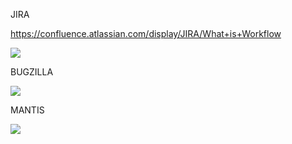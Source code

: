 

JIRA

https://confluence.atlassian.com/display/JIRA/What+is+Workflow


![](https://confluence.atlassian.com/download/attachments/185729618/jira_default_workflow.png?)



BUGZILLA

![](http://www.bugzilla.org/docs/4.0/en/images/bzLifecycle.png)

MANTIS

![](http://my-two-cents.info/wp-content/uploads/2006/07/mantis-bug-lifecycle.png)
